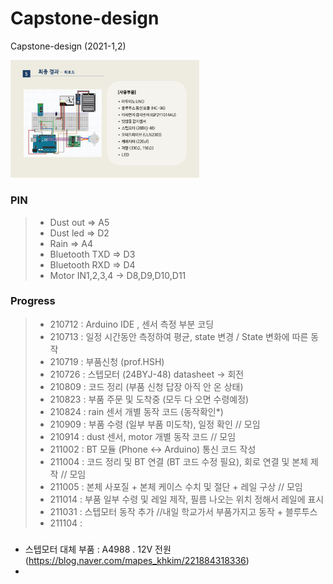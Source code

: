 # Capstone-design
Capstone-design (2021-1,2)
   

<img src="img/회로도.JPG" width="60%" title="회로도,사용부품" alt="회로도,사용부품"></img>



### PIN
> - Dust out => A5
> - Dust led => D2
> - Rain => A4
> - Bluetooth TXD => D3
> - Bluetooth RXD => D4
> - Motor IN1,2,3,4 -> D8,D9,D10,D11



### Progress
> + 210712 : Arduino IDE , 센서 측정 부분 코딩
> + 210713 : 일정 시간동안 측정하여 평균, state 변경 / State 변화에 따른 동작
> + 210719 : 부품신청 (prof.HSH)
> + 210726 : 스텝모터 (24BYJ-48) datasheet -> 회전
> + 210809 : 코드 정리 (부품 신청 답장 아직 안 온 상태)
> + 210823 : 부품 주문 및 도착중 (모두 다 오면 수령예정)
> + 210824 : rain 센서 개별 동작 코드 (동작확인*)
> + 210909 : 부품 수령 (일부 부품 미도착), 일정 확인 // 모임
> + 210914 : dust 센서, motor 개별 동작 코드 // 모임
> + 211002 : BT 모듈 (Phone <-> Arduino) 통신 코드 작성
> + 211004 : 코드 정리 및 BT 연결 (BT 코드 수정 필요), 회로 연결 및 본체 제작 // 모임
> + 211005 : 본체 사포질 + 본체 케이스 수치 및 절단 + 레일 구상 // 모임
> + 211014 : 부품 일부 수령 및 레일 제작, 필름 나오는 위치 정해서 레일에 표시
> + 211031 : 스텝모터 동작 추가 //내일 학교가서 부품가지고 동작 + 블루투스
> + 211104 : 

###
- 스텝모터 대체 부품 : A4988 . 12V 전원 (https://blog.naver.com/mapes_khkim/221884318336)
- 
